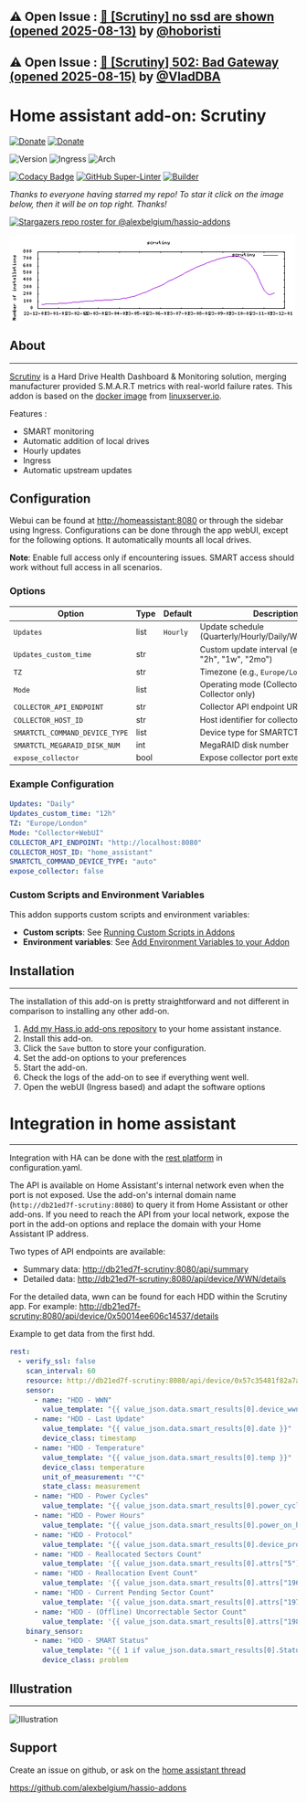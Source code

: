 ## &#9888; Open Issue : [🐛 [Scrutiny] no ssd are shown (opened 2025-08-13)](https://github.com/alexbelgium/hassio-addons/issues/2033) by [@hoboristi](https://github.com/hoboristi)
## &#9888; Open Issue : [🐛 [Scrutiny] 502: Bad Gateway (opened 2025-08-15)](https://github.com/alexbelgium/hassio-addons/issues/2037) by [@VladDBA](https://github.com/VladDBA)
# Home assistant add-on: Scrutiny

[![Donate][donation-badge]](https://www.buymeacoffee.com/alexbelgium)
[![Donate][paypal-badge]](https://www.paypal.com/donate/?hosted_button_id=DZFULJZTP3UQA)

![Version](https://img.shields.io/badge/dynamic/json?label=Version&query=%24.version&url=https%3A%2F%2Fraw.githubusercontent.com%2Falexbelgium%2Fhassio-addons%2Fmaster%2Fscrutiny%2Fconfig.json)
![Ingress](https://img.shields.io/badge/dynamic/json?label=Ingress&query=%24.ingress&url=https%3A%2F%2Fraw.githubusercontent.com%2Falexbelgium%2Fhassio-addons%2Fmaster%2Fscrutiny%2Fconfig.json)
![Arch](https://img.shields.io/badge/dynamic/json?color=success&label=Arch&query=%24.arch&url=https%3A%2F%2Fraw.githubusercontent.com%2Falexbelgium%2Fhassio-addons%2Fmaster%2Fscrutiny%2Fconfig.json)

[![Codacy Badge](https://app.codacy.com/project/badge/Grade/9c6cf10bdbba45ecb202d7f579b5be0e)](https://www.codacy.com/gh/alexbelgium/hassio-addons/dashboard?utm_source=github.com&utm_medium=referral&utm_content=alexbelgium/hassio-addons&utm_campaign=Badge_Grade)
[![GitHub Super-Linter](https://img.shields.io/github/actions/workflow/status/alexbelgium/hassio-addons/weekly-supelinter.yaml?label=Lint%20code%20base)](https://github.com/alexbelgium/hassio-addons/actions/workflows/weekly-supelinter.yaml)
[![Builder](https://img.shields.io/github/actions/workflow/status/alexbelgium/hassio-addons/onpush_builder.yaml?label=Builder)](https://github.com/alexbelgium/hassio-addons/actions/workflows/onpush_builder.yaml)

[donation-badge]: https://img.shields.io/badge/Buy%20me%20a%20coffee%20(no%20paypal)-%23d32f2f?logo=buy-me-a-coffee&style=flat&logoColor=white
[paypal-badge]: https://img.shields.io/badge/Buy%20me%20a%20coffee%20with%20Paypal-0070BA?logo=paypal&style=flat&logoColor=white

_Thanks to everyone having starred my repo! To star it click on the image below, then it will be on top right. Thanks!_

[![Stargazers repo roster for @alexbelgium/hassio-addons](https://raw.githubusercontent.com/alexbelgium/hassio-addons/master/.github/stars2.svg)](https://github.com/alexbelgium/hassio-addons/stargazers)

![downloads evolution](https://raw.githubusercontent.com/alexbelgium/hassio-addons/master/scrutiny/stats.png)

## About

---

[Scrutiny](https://github.com/AnalogJ/scrutiny) is a Hard Drive Health Dashboard & Monitoring solution, merging manufacturer provided S.M.A.R.T metrics with real-world failure rates. This addon is based on the [docker image](https://hub.docker.com/r/linuxserver/scrutiny) from [linuxserver.io](https://www.linuxserver.io/).

Features :

- SMART monitoring
- Automatic addition of local drives
- Hourly updates
- Ingress
- Automatic upstream updates

## Configuration

Webui can be found at <http://homeassistant:8080> or through the sidebar using Ingress.
Configurations can be done through the app webUI, except for the following options.
It automatically mounts all local drives.

**Note**: Enable full access only if encountering issues. SMART access should work without full access in all scenarios.

### Options

| Option | Type | Default | Description |
|--------|------|---------|-------------|
| `Updates` | list | `Hourly` | Update schedule (Quarterly/Hourly/Daily/Weekly/Custom) |
| `Updates_custom_time` | str | | Custom update interval (e.g., "5m", "2h", "1w", "2mo") |
| `TZ` | str | | Timezone (e.g., `Europe/London`) |
| `Mode` | list | | Operating mode (Collector+WebUI or Collector only) |
| `COLLECTOR_API_ENDPOINT` | str | | Collector API endpoint URL |
| `COLLECTOR_HOST_ID` | str | | Host identifier for collector |
| `SMARTCTL_COMMAND_DEVICE_TYPE` | list | | Device type for SMARTCTL commands |
| `SMARTCTL_MEGARAID_DISK_NUM` | int | | MegaRAID disk number |
| `expose_collector` | bool | | Expose collector port externally |

### Example Configuration

```yaml
Updates: "Daily"
Updates_custom_time: "12h"
TZ: "Europe/London"
Mode: "Collector+WebUI"
COLLECTOR_API_ENDPOINT: "http://localhost:8080"
COLLECTOR_HOST_ID: "home_assistant"
SMARTCTL_COMMAND_DEVICE_TYPE: "auto"
expose_collector: false
```

### Custom Scripts and Environment Variables

This addon supports custom scripts and environment variables:

- **Custom scripts**: See [Running Custom Scripts in Addons](https://github.com/alexbelgium/hassio-addons/wiki/Running-custom-scripts-in-Addons)
- **Environment variables**: See [Add Environment Variables to your Addon](https://github.com/alexbelgium/hassio-addons/wiki/Add-Environment-variables-to-your-Addon)

## Installation

---

The installation of this add-on is pretty straightforward and not different in comparison to installing any other add-on.

1. [Add my Hass.io add-ons repository][repository] to your home assistant instance.
1. Install this add-on.
1. Click the `Save` button to store your configuration.
1. Set the add-on options to your preferences
1. Start the add-on.
1. Check the logs of the add-on to see if everything went well.
1. Open the webUI (Ingress based) and adapt the software options

# Integration in home assistant

---

Integration with HA can be done with the [rest platform](https://www.home-assistant.io/integrations/rest) in configuration.yaml.

The API is available on Home Assistant's internal network even when the port is not exposed. Use the add-on's internal
domain name (`http://db21ed7f-scrutiny:8080`) to query it from Home Assistant or other add-ons. If you need to reach the API from your local network, expose the port in the add-on options and replace the domain with your Home Assistant IP address.

Two types of API endpoints are available:

- Summary data: <http://db21ed7f-scrutiny:8080/api/summary>
- Detailed data: <http://db21ed7f-scrutiny:8080/api/device/WWN/details>

For the detailed data, wwn can be found for each HDD within the Scrutiny app. For example: <http://db21ed7f-scrutiny:8080/api/device/0x50014ee606c14537/details>

Example to get data from the first hdd.

```yaml
rest:
  - verify_ssl: false
    scan_interval: 60
    resource: http://db21ed7f-scrutiny:8080/api/device/0x57c35481f82a7a9c/details
    sensor:
      - name: "HDD - WWN"
        value_template: "{{ value_json.data.smart_results[0].device_wwn }}"
      - name: "HDD - Last Update"
        value_template: "{{ value_json.data.smart_results[0].date }}"
        device_class: timestamp
      - name: "HDD - Temperature"
        value_template: "{{ value_json.data.smart_results[0].temp }}"
        device_class: temperature
        unit_of_measurement: "°C"
        state_class: measurement
      - name: "HDD - Power Cycles"
        value_template: "{{ value_json.data.smart_results[0].power_cycle_count }}"
      - name: "HDD - Power Hours"
        value_template: "{{ value_json.data.smart_results[0].power_on_hours }}"
      - name: "HDD - Protocol"
        value_template: "{{ value_json.data.smart_results[0].device_protocol }}"
      - name: "HDD - Reallocated Sectors Count"
        value_template: '{{ value_json.data.smart_results[0].attrs["5"].raw_value }}'
      - name: "HDD - Reallocation Event Count"
        value_template: '{{ value_json.data.smart_results[0].attrs["196"].raw_value }}'
      - name: "HDD - Current Pending Sector Count"
        value_template: '{{ value_json.data.smart_results[0].attrs["197"].raw_value }}'
      - name: "HDD - (Offline) Uncorrectable Sector Count"
        value_template: '{{ value_json.data.smart_results[0].attrs["198"].raw_value }}'
    binary_sensor:
      - name: "HDD - SMART Status"
        value_template: "{{ 1 if value_json.data.smart_results[0].Status in [1, 2] else 0 }}"
        device_class: problem
```

## Illustration

---

![Illustration](https://github.com/AnalogJ/scrutiny/raw/master/docs/dashboard.png)

## Support

Create an issue on github, or ask on the [home assistant thread](https://community.home-assistant.io/t/home-assistant-addon-scrutiny-smart-dashboard/295747)

<https://github.com/alexbelgium/hassio-addons>

[repository]: https://github.com/alexbelgium/hassio-addons
